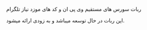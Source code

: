 ربات سورس های مستقیم وی پی ان و کد های موزد نیاز تلگرام

این ربات در حال توسعه میباشد و به زودی ارائه میشود.
